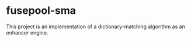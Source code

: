 fusepool-sma
============

This project is an implementation of a dictionary-matching algorithm as an enhancer engine.